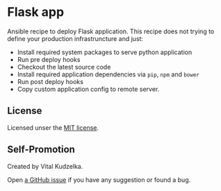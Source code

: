 # Flask app

Ansible recipe to deploy Flask application. This recipe does not trying to
define your production infrastruncture and just:

- Install required system packages to serve python application
- Run pre deploy hooks
- Checkout the latest source code
- Install required application dependencies via `pip`, `npm` and `bower`
- Run post deploy hooks
- Copy custom application config to remote server.


## License

Licensed unser the [MIT license](http://mit-license.org/vitalk).


## Self-Promotion

Created by Vital Kudzelka.

Open [a GitHub issue](https://github.com/vitalk/ansible-flask-app/issues) if
you have any suggestion or found a bug.
